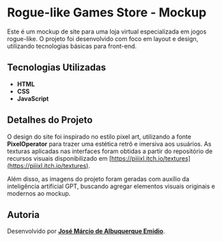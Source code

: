 # Rogue-like Games Store - Mockup

Este é um mockup de site para uma loja virtual especializada em jogos rogue-like. O projeto foi desenvolvido com foco em layout e design, utilizando tecnologias básicas para front-end.

## Tecnologias Utilizadas

- **HTML**  
- **CSS**  
- **JavaScript**

## Detalhes do Projeto

O design do site foi inspirado no estilo pixel art, utilizando a fonte **PixelOperator** para trazer uma estética retrô e imersiva aos usuários. As texturas aplicadas nas interfaces foram obtidas a partir do repositório de recursos visuais disponibilizado em [https://piiixl.itch.io/textures](https://piiixl.itch.io/textures).  

Além disso, as imagens do projeto foram geradas com auxílio da inteligência artificial GPT, buscando agregar elementos visuais originais e modernos ao mockup.

## Autoria

Desenvolvido por [**José Márcio de Albuquerque Emidio**](https://github.com/eziomy).  

